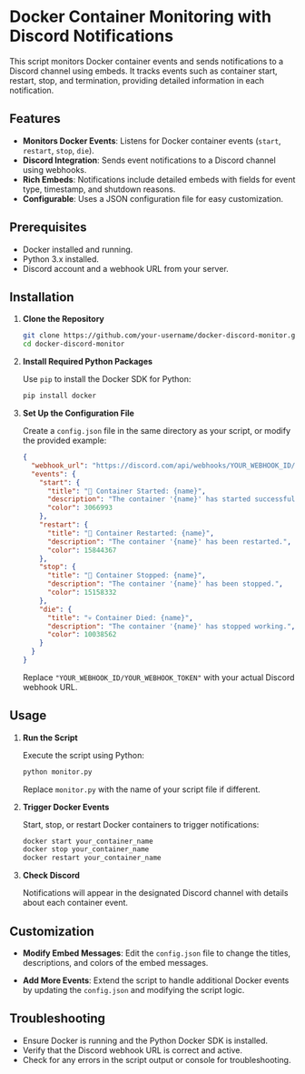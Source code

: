 
# Docker Container Monitoring with Discord Notifications

This script monitors Docker container events and sends notifications to a Discord channel using embeds. It tracks events such as container start, restart, stop, and termination, providing detailed information in each notification.

## Features

- **Monitors Docker Events**: Listens for Docker container events (`start`, `restart`, `stop`, `die`).
- **Discord Integration**: Sends event notifications to a Discord channel using webhooks.
- **Rich Embeds**: Notifications include detailed embeds with fields for event type, timestamp, and shutdown reasons.
- **Configurable**: Uses a JSON configuration file for easy customization.

## Prerequisites

- Docker installed and running.
- Python 3.x installed.
- Discord account and a webhook URL from your server.

## Installation

1. **Clone the Repository**

   ```bash
   git clone https://github.com/your-username/docker-discord-monitor.git
   cd docker-discord-monitor
   ```

2. **Install Required Python Packages**

   Use `pip` to install the Docker SDK for Python:

   ```bash
   pip install docker
   ```

3. **Set Up the Configuration File**

   Create a `config.json` file in the same directory as your script, or modify the provided example:

   ```json
   {
     "webhook_url": "https://discord.com/api/webhooks/YOUR_WEBHOOK_ID/YOUR_WEBHOOK_TOKEN",
     "events": {
       "start": {
         "title": "🚀 Container Started: {name}",
         "description": "The container '{name}' has started successfully.",
         "color": 3066993
       },
       "restart": {
         "title": "🔄 Container Restarted: {name}",
         "description": "The container '{name}' has been restarted.",
         "color": 15844367
       },
       "stop": {
         "title": "🛑 Container Stopped: {name}",
         "description": "The container '{name}' has been stopped.",
         "color": 15158332
       },
       "die": {
         "title": "💀 Container Died: {name}",
         "description": "The container '{name}' has stopped working.",
         "color": 10038562
       }
     }
   }
   ```

   Replace `"YOUR_WEBHOOK_ID/YOUR_WEBHOOK_TOKEN"` with your actual Discord webhook URL.

## Usage

1. **Run the Script**

   Execute the script using Python:

   ```bash
   python monitor.py
   ```

   Replace `monitor.py` with the name of your script file if different.

2. **Trigger Docker Events**

   Start, stop, or restart Docker containers to trigger notifications:

   ```bash
   docker start your_container_name
   docker stop your_container_name
   docker restart your_container_name
   ```

3. **Check Discord**

   Notifications will appear in the designated Discord channel with details about each container event.

## Customization

- **Modify Embed Messages**: Edit the `config.json` file to change the titles, descriptions, and colors of the embed messages.

- **Add More Events**: Extend the script to handle additional Docker events by updating the `config.json` and modifying the script logic.

## Troubleshooting

- Ensure Docker is running and the Python Docker SDK is installed.
- Verify that the Discord webhook URL is correct and active.
- Check for any errors in the script output or console for troubleshooting.
